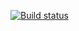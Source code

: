 [![Build status](https://ci.appveyor.com/api/projects/status/3hh3dpsqqw7pjmtb/branch/master?svg=true)](https://ci.appveyor.com/project/FAQNFS/javaselenium/branch/master)
